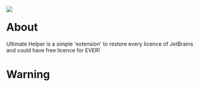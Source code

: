 <img src= "https://i.imgur.com/LImREQV.png" align="left"> 

# About
Ultimate Helper is a simple 'extension' to restore every licence of JetBrains and could have free licence for EVER!

# Warning
 
